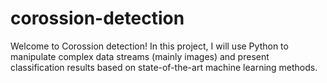 # corossion-detection
Welcome to Corossion detection! In this project, I will use Python to manipulate complex data streams (mainly images) and present classification results based on state-of-the-art machine learning methods.
